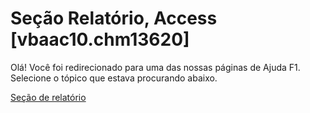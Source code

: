 
# Seção Relatório, Access [vbaac10.chm13620]

Olá! Você foi redirecionado para uma das nossas páginas de Ajuda F1. Selecione o tópico que estava procurando abaixo.

[Seção de relatório](http://msdn.microsoft.com/library/c2d7af76-d981-96ca-4439-5dc277555c98%28Office.15%29.aspx)
